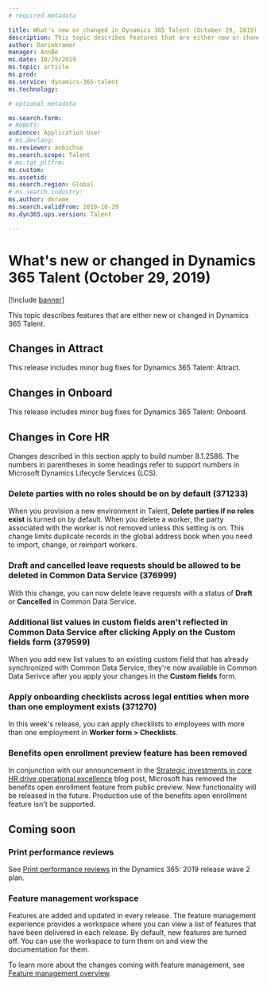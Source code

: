 ```yaml
---
# required metadata

title: What's new or changed in Dynamics 365 Talent (October 29, 2019)
description: This topic describes features that are either new or changed in Microsoft Dynamics 365 Talent.
author: Darinkramer
manager: AnnBe
ms.date: 10/29/2019
ms.topic: article
ms.prod: 
ms.service: dynamics-365-talent
ms.technology: 

# optional metadata

ms.search.form: 
# ROBOTS: 
audience: Application User
# ms.devlang: 
ms.reviewer: anbichse
ms.search.scope: Talent
# ms.tgt_pltfrm: 
ms.custom: 
ms.assetid: 
ms.search.region: Global
# ms.search.industry: 
ms.author: dkrame
ms.search.validFrom: 2019-10-29
ms.dyn365.ops.version: Talent

---
```

# What's new or changed in Dynamics 365 Talent (October 29, 2019)

[!include [banner](includes/banner.md)]

This topic describes features that are either new or changed in Dynamics 365 Talent.

## Changes in Attract

This release includes minor bug fixes for Dynamics 365 Talent: Attract.

## Changes in Onboard

This release includes minor bug fixes for Dynamics 365 Talent: Onboard.

## Changes in Core HR

Changes described in this section apply to build number 8.1.2586. The numbers in parentheses in some headings refer to support numbers in Microsoft Dynamics Lifecycle Services (LCS).

### Delete parties with no roles should be on by default (371233)

When you provision a new environment in Talent, **Delete parties if no roles exist** is turned on by default. When you delete a worker, the party associated with the worker is not removed unless this setting is on. This change limits duplicate records in the global address book when you need to import, change, or reimport workers.

### Draft and cancelled leave requests should be allowed to be deleted in Common Data Service (376999)

With this change, you can now delete leave requests with a status of **Draft** or **Cancelled** in Common Data Service.

### Additional list values in custom fields aren't reflected in Common Data Service after clicking Apply on the Custom fields form (379599)

When you add new list values to an existing custom field that has already synchronized with Common Data Service, they're now available in Common Data Serivce after you apply your changes in the **Custom fields** form.

### Apply onboarding checklists across legal entities when more than one employment exists (371270)

In this week's release, you can apply checklists to employees with more than one employment in **Worker form > Checklists**.

### Benefits open enrollment preview feature has been removed

In conjunction with our announcement in the [Strategic investments in core HR drive operational excellence](https://cloudblogs.microsoft.com/dynamics365/bdm/2019/10/02/strategic-investments-in-core-hr-drive-operational-excellence) blog post, Microsoft has removed the benefits open enrollment feature from public preview. New functionality will be released in the future. Production use of the benefits open enrollment feature isn't be supported.

## Coming soon

### Print performance reviews

See [Print performance reviews](https://docs.microsoft.com/dynamics365-release-plan/2019wave2/dynamics365-talent/print-performance-reviews) in the Dynamics 365: 2019 release wave 2 plan.

### Feature management workspace

Features are added and updated in every release. The feature management experience provides a workspace where you can view a list of features that have been delivered in each release. By default, new features are turned off. You can use the workspace to turn them on and view the documentation for them.

To learn more about the changes coming with feature management, see [Feature management overview](https://docs.microsoft.com/dynamics365/fin-ops-core/fin-ops/get-started/feature-management/feature-management-overview).
